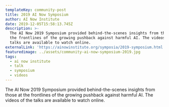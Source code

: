 ```yaml
---
templateKey: community-post
title: 2019 AI Now Symposium
author: AI Now Institute
date: 2019-12-05T15:58:13.745Z
description: >-
  The AI Now 2019 Symposium provided behind-the-scenes insights from those at
  the frontlines of the growing pushback against harmful AI. The videos of the
  talks are available to watch online. 
externalLink: 'https://ainowinstitute.org/symposia/2019-symposium.html'
featuredimage: ../assets/community-ai-now-symposium-2019.jpg
tags:
  - ai now institute
  - talk
  - symposium
  - videos
---
```

The AI Now 2019 Symposium provided behind-the-scenes insights from those at the frontlines of the growing pushback against harmful AI. The videos of the talks are available to watch online.
